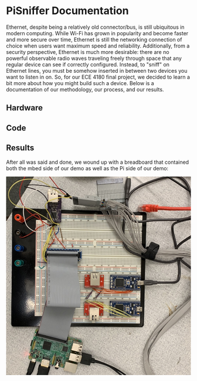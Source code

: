 # PiSniffer Documentation

Ethernet, despite being a relatively old connector/bus, is still ubiquitous in
modern computing. While Wi-Fi has grown in popularity and become faster and
more secure over time, Ethernet is still the networking connection of choice
when users want maximum speed and reliability. Additionally, from a security
perspective, Ethernet is much more desirable: there are no powerful observable
radio waves traveling freely through space that any regular device can see if
correctly configured. Instead, to "sniff" on Ethernet lines, you must be
somehow inserted in between two devices you want to listen in on. So, for our
ECE 4180 final project, we decided to learn a bit more about how you might
build such a device. Below is a documentation of our methodology, our process,
and our results.

## Hardware

## Code

## Results

After all was said and done, we wound up with a breadboard that contained both
the mbed side of our demo as well as the Pi side of our demo:

![Breadboard setup](/docs/setup.jpg)
